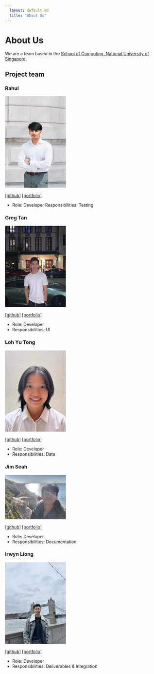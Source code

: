 ```yaml
---
  layout: default.md
  title: "About Us"
---
```


# About Us

We are a team based in the [School of Computing, National University of Singapore](http://www.comp.nus.edu.sg).


## Project team

### Rahul

<img src="images/rahhulleee.png" width="200px">

[[github](https://github.com/rahhulleee)]
[[portfolio](team/rahul.md)]

* Role: Developer
  Responsibilities: Testing

### Greg Tan

<img src="images/Greg-Tan.png" width="200px">

[[github](http://github.com/Greg-Tan)]
[[portfolio](team/greg.md)]

* Role: Developer
* Responsibilities: UI


### Loh Yu Tong

<img src="images/youdonnnn.png" width="200px">

[[github](https://github.com/youdonnnn)]
[[portfolio](team/udon.md)]

* Role: Developer
* Responsibilities: Data

### Jim Seah

<img src="images/jimseah-0116.png" width="200px">

[[github](https://github.com/jimseah-0116)]
[[portfolio](team/jim.md)]

* Role: Developer
* Responsibilities: Documentation

### Irwyn Liong

<img src="images/irwynliong.png" width="200px">

[[github](http://github.com/irwynliong)]
[[portfolio](team/irwyn.md)]

* Role: Developer
* Responsibilities: Deliverables & Integration
